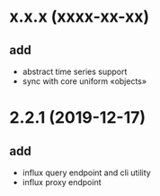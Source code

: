 # x.x.x (xxxx-xx-xx)
## add
- abstract time series support
- sync with core uniform «objects»

# 2.2.1 (2019-12-17)
## add
- influx query endpoint and cli utility
- influx proxy endpoint
